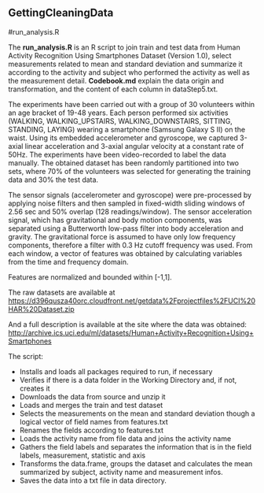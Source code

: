 ## GettingCleaningData

#run_analysis.R

The **run_analysis.R** is an R script to join train and test data from Human Activity Recognition Using Smartphones Dataset (Version 1.0), select measurements related to mean and standard deviation and summarize it according to the activity and subject who performed the activity as well as the measurement detail.
**Codebook.md** explain the data origin and transformation, and the content of each column in dataStep5.txt.

The experiments have been carried out with a group of 30 volunteers within an age bracket of 19-48 years. Each person performed six activities (WALKING, WALKING_UPSTAIRS, WALKING_DOWNSTAIRS, SITTING, STANDING, LAYING) wearing a smartphone (Samsung Galaxy S II) on the waist. Using its embedded accelerometer and gyroscope, we captured 3-axial linear acceleration and 3-axial angular velocity at a constant rate of 50Hz. The experiments have been video-recorded to label the data manually. The obtained dataset has been randomly partitioned into two sets, where 70% of the volunteers was selected for generating the training data and 30% the test data. 

The sensor signals (accelerometer and gyroscope) were pre-processed by applying noise filters and then sampled in fixed-width sliding windows of 2.56 sec and 50% overlap (128 readings/window). The sensor acceleration signal, which has gravitational and body motion components, was separated using a Butterworth low-pass filter into body acceleration and gravity. The gravitational force is assumed to have only low frequency components, therefore a filter with 0.3 Hz cutoff frequency was used. From each window, a vector of features was obtained by calculating variables from the time and frequency domain.

Features are normalized and bounded within [-1,1].

The raw datasets are available at https://d396qusza40orc.cloudfront.net/getdata%2Fprojectfiles%2FUCI%20HAR%20Dataset.zip

And a full description is available at the site where the data was obtained: http://archive.ics.uci.edu/ml/datasets/Human+Activity+Recognition+Using+Smartphones

The script:
* Installs and loads all packages required to run, if necessary
* Verifies if there is a data folder in the Working Directory and, if not, creates it
* Downloads the data from source and unzip it
* Loads and merges the train and test dataset
* Selects the measurements on the mean and standard deviation though a logical vector of field names from features.txt
* Renames the fields according to features.txt
* Loads the activity name from file data and joins the activity name
* Gathers the field labels and separates the information that is in the field labels, measurement, statistic and axis
* Transforms the data.frame, groups the dataset and calculates the mean summarized by subject, activity name and measurement infos.
* Saves the data into a txt file in data directory.

